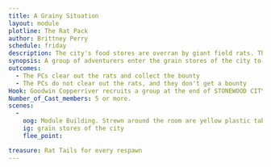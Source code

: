 ```yaml
---
title: A Grainy Situation
layout: module
plotline: The Rat Pack
author: Brittney Perry
schedule: friday
description: The city's food stores are overran by giant field rats. These rats will eat everything and spread disease. The city is asking the local adventurers to help clear the rats.
synopsis: A group of adventurers enter the grain stores of the city to clear out the Giant Field Rat infestation. The grain stores are dangerous, and sink holes are easy to step into. If a PC steps into a sink hole, they remain stuck [Pin] until pulled from the grain. Pulling from the grain is an uninterrupted three count. You cannot free yourself if you step in the grain. The PC has a 60 second count to be rescued, before the grain crushes them and they enter their death count. The Rats are immune to the sink holes and may walk freely.
outcomes: 
  - The PCs clear out the rats and collect the bounty
  - The PCs do not clear out the rats, and they don't get a bounty
Hook: Goodwin Copperriver recruits a group at the end of STONEWOOD CITY PEST AND SANITATION
Number_of_Cast_members: 5 or more.
scenes: 
  - 
    oog: Module Building. Strewn around the room are yellow plastic table cloths, which are grain sink holes. If a PC steps or falls into a grain pit, they are Pinned until they are rescued on a three count [One I pull you free, Two I pull you free... etc]. If they are not rescued in 60 seconds, they sink and enter their death count. They can still be rescued on a three count, but now they need a life spell.
    ig: grain stores of the city 
    flee_point: 

treasure: Rat Tails for every respawn
---
```


